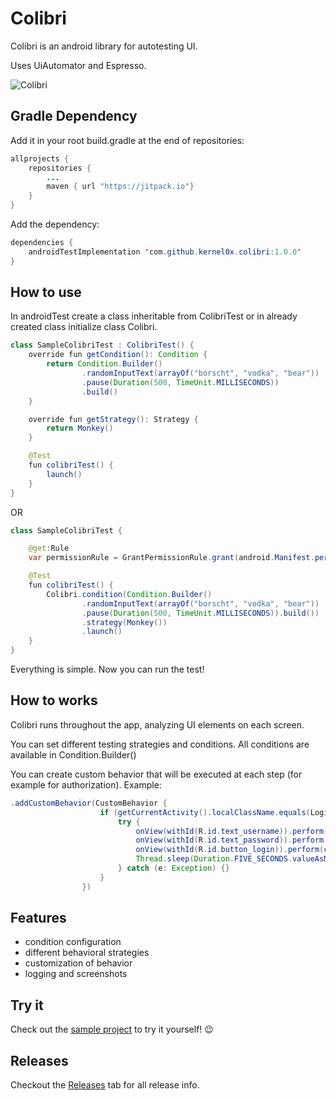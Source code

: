 # Colibri
Colibri is an android library for autotesting UI.

Uses UiAutomator and Espresso.

![Colibri](assets/colibri.gif)

## Gradle Dependency

Add it in your root build.gradle at the end of repositories:

````java
allprojects {
	repositories {
		...
		maven { url "https://jitpack.io"}
	}
}
````

Add the dependency:

````java
dependencies {
	androidTestImplementation 'com.github.kernel0x.colibri:1.0.0'
}
````

## How to use

In androidTest create a class inheritable from ColibriTest or in already created class initialize class Colibri.

````java
class SampleColibriTest : ColibriTest() {
    override fun getCondition(): Condition {
        return Condition.Builder()
                .randomInputText(arrayOf("borscht", "vodka", "bear"))
                .pause(Duration(500, TimeUnit.MILLISECONDS))
                .build()
    }

    override fun getStrategy(): Strategy {
        return Monkey()
    }

    @Test
    fun colibriTest() {
        launch()
    }
}
````
OR

````java
class SampleColibriTest {

    @get:Rule
    var permissionRule = GrantPermissionRule.grant(android.Manifest.permission.WRITE_EXTERNAL_STORAGE, android.Manifest.permission.READ_EXTERNAL_STORAGE)

    @Test
    fun colibriTest() {
        Colibri.condition(Condition.Builder()
                .randomInputText(arrayOf("borscht", "vodka", "bear"))
                .pause(Duration(500, TimeUnit.MILLISECONDS)).build())
                .strategy(Monkey())
                .launch()
    }
}
````

Everything is simple. Now you can run the test!

## How to works

Colibri runs throughout the app, analyzing UI elements on each screen.

You can set different testing strategies and conditions.   All conditions are available in Condition.Builder()

You can create custom behavior that will be executed at each step (for example for authorization). Example:
````java
.addCustomBehavior(CustomBehavior {
                    if (getCurrentActivity().localClassName.equals(LoginActivity::class.java.canonicalName)) {
                        try {
                            onView(withId(R.id.text_username)).perform(setTextInEditText("mylogin"))
                            onView(withId(R.id.text_password)).perform(setTextInEditText("qwerty"))
                            onView(withId(R.id.button_login)).perform(click())
                            Thread.sleep(Duration.FIVE_SECONDS.valueAsMs)
                        } catch (e: Exception) {}
                    }
                })
````

## Features

* condition configuration
* different behavioral strategies
* customization of behavior
* logging and screenshots

## Try it

Check out the [sample project](/sample) to try it yourself! :wink:

## Releases

Checkout the [Releases](https://github.com/kernel0x/colibri/releases) tab for all release info.
